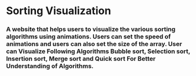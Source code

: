 # Sorting Visualization
### A website that helps users to visualize the various sorting algorithms using animations. Users can set the speed of animations and users can also set the size of the array. User can Visualize Following Algorithms Bubble sort, Selection sort, Insertion sort, Merge sort and Quick sort For Better Understanding of Algorithms.




